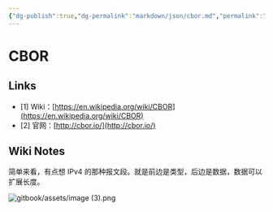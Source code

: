 ```yaml
---
{"dg-publish":true,"dg-permalink":"markdown/json/cbor.md","permalink":"/markdown/json/cbor.md/"}
---
```



# CBOR

## Links

* \[1] Wiki：[https://en.wikipedia.org/wiki/CBOR](https://en.wikipedia.org/wiki/CBOR)
* \[2] 官网：[http://cbor.io/](http://cbor.io/)

## Wiki Notes

简单来看，有点想 IPv4 的那种报文段。就是前边是类型，后边是数据，数据可以扩展长度。

![gitbook/assets/image (3).png](/img/user/gitbook/assets/image%20(3).png)